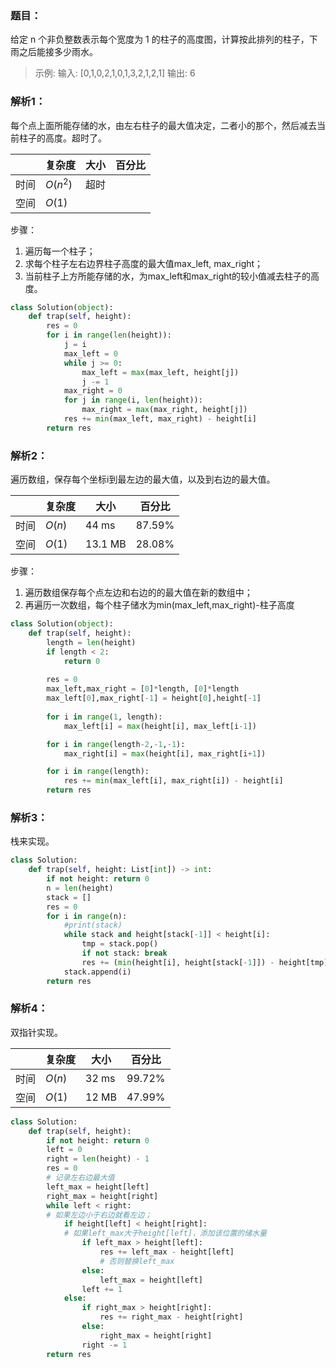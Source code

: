 ### 题目：
给定 n 个非负整数表示每个宽度为 1 的柱子的高度图，计算按此排列的柱子，下雨之后能接多少雨水。
>示例:
输入: [0,1,0,2,1,0,1,3,2,1,2,1]
输出: 6

### 解析1：
每个点上面所能存储的水，由左右柱子的最大值决定，二者小的那个，然后减去当前柱子的高度。超时了。

|  |复杂度|大小|百分比|
|--|--|--|--|
|时间|$O(n^2)$|超时| |
|空间|$O(1)$| | |

步骤：
1. 遍历每一个柱子；
2. 求每个柱子左右边界柱子高度的最大值max_left, max_right；
3. 当前柱子上方所能存储的水，为max_left和max_right的较小值减去柱子的高度。


```python
class Solution(object):
    def trap(self, height):
        res = 0
        for i in range(len(height)):
            j = i
            max_left = 0
            while j >= 0:
                max_left = max(max_left, height[j])
                j -= 1
            max_right = 0
            for j in range(i, len(height)):
                max_right = max(max_right, height[j])
            res += min(max_left, max_right) - height[i]
        return res
```

### 解析2：
遍历数组，保存每个坐标i到最左边的最大值，以及到右边的最大值。

|  |复杂度|大小|百分比|
|--|--|--|--|
|时间|$O(n)$|44 ms|87.59%|
|空间|$O(1)$|13.1 MB |28.08% |

步骤：
1. 遍历数组保存每个点左边和右边的的最大值在新的数组中；
2. 再遍历一次数组，每个柱子储水为min(max_left,max_right)-柱子高度

```python
class Solution(object):
    def trap(self, height):
        length = len(height)
        if length < 2:
            return 0
        
        res = 0
        max_left,max_right = [0]*length, [0]*length
        max_left[0],max_right[-1] = height[0],height[-1]
        
        for i in range(1, length):
            max_left[i] = max(height[i], max_left[i-1])

        for i in range(length-2,-1,-1):
            max_right[i] = max(height[i], max_right[i+1])

        for i in range(length):
            res += min(max_left[i], max_right[i]) - height[i]
        return res
```

### 解析3：
栈来实现。

```python
class Solution:
    def trap(self, height: List[int]) -> int:
        if not height: return 0
        n = len(height)
        stack = []
        res = 0
        for i in range(n):
            #print(stack)
            while stack and height[stack[-1]] < height[i]:
                tmp = stack.pop()
                if not stack: break
                res += (min(height[i], height[stack[-1]]) - height[tmp]) * (i-stack[-1] - 1)
            stack.append(i)
        return res
```

### 解析4：
双指针实现。

|  |复杂度|大小|百分比|
|--|--|--|--|
|时间|$O(n)$|32 ms|99.72%|
|空间|$O(1)$|12 MB|47.99%|

```python
class Solution:
    def trap(self, height):
        if not height: return 0
        left = 0
        right = len(height) - 1
        res = 0
        # 记录左右边最大值
        left_max = height[left]
        right_max = height[right]
        while left < right:
        # 如果左边小于右边就看左边；
            if height[left] < height[right]:
            # 如果left_max大于height[left]，添加该位置的储水量
                if left_max > height[left]:
                    res += left_max - height[left]
                    # 否则替换left_max
                else:
                    left_max = height[left]
                left += 1
            else:
                if right_max > height[right]:
                    res += right_max - height[right]
                else:
                    right_max = height[right]
                right -= 1 
        return res
```